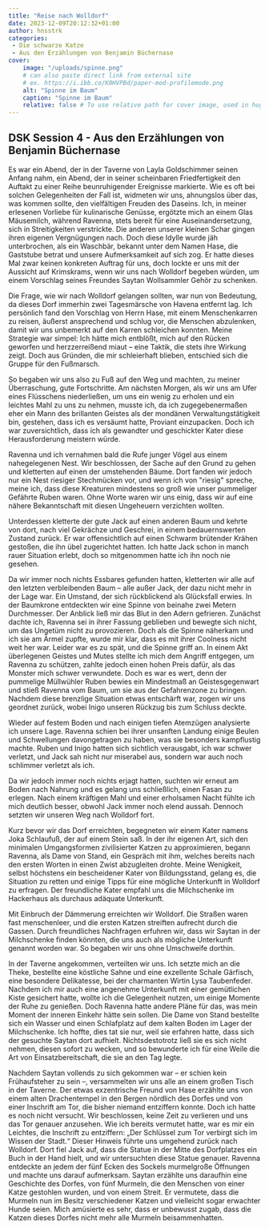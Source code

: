 ```yaml
---
title: "Reise nach Wolldorf"
date: 2023-12-09T20:12:32+01:00
author: hnsstrk
categories:
 - Die schwarze Katze
 - Aus den Erzählungen von Benjamin Büchernase
cover:
    image: "/uploads/spinne.png"
    # can also paste direct link from external site
    # ex. https://i.ibb.co/K0HVPBd/paper-mod-profilemode.png
    alt: "Spinne im Baum"
    caption: "Spinne im Baum"
    relative: false # To use relative path for cover image, used in hugo Page-bundles
---
```


## DSK Session 4 - Aus den Erzählungen von Benjamin Büchernase

Es war ein Abend, der in der Taverne von Layla Goldschimmer seinen Anfang nahm, ein Abend, der in seiner scheinbaren Friedfertigkeit den Auftakt zu einer Reihe beunruhigender Ereignisse markierte. Wie es oft bei solchen Gelegenheiten der Fall ist, widmeten wir uns, ahnungslos über das, was kommen sollte, den vielfältigen Freuden des Daseins. Ich, in meiner erlesenen Vorliebe für kulinarische Genüsse, ergötzte mich an einem Glas Mäusemilch, während Ravenna, stets bereit für eine Auseinandersetzung, sich in Streitigkeiten verstrickte. Die anderen unserer kleinen Schar gingen ihren eigenen Vergnügungen nach. Doch diese Idylle wurde jäh unterbrochen, als ein Waschbär, bekannt unter dem Namen Hase, die Gaststube betrat und unsere Aufmerksamkeit auf sich zog. Er hatte dieses Mal zwar keinen konkreten Auftrag für uns, doch lockte er uns mit der Aussicht auf Krimskrams, wenn wir uns nach Wolldorf begeben würden, um einem Vorschlag seines Freundes Saytan Wollsammler Gehör zu schenken.

Die Frage, wie wir nach Wolldorf gelangen sollten, war nun von Bedeutung, da dieses Dorf immerhin zwei Tagesmärsche von Havena entfernt lag. Ich persönlich fand den Vorschlag von Herrn Hase, mit einem Menschenkarren zu reisen, äußerst ansprechend und schlug vor, die Menschen abzulenken, damit wir uns unbemerkt auf den Karren schleichen konnten. Meine Strategie war simpel: Ich hätte mich entblößt, mich auf den Rücken geworfen und herzzerreißend miaut – eine Taktik, die stets ihre Wirkung zeigt. Doch aus Gründen, die mir schleierhaft blieben, entschied sich die Gruppe für den Fußmarsch.

So begaben wir uns also zu Fuß auf den Weg und machten, zu meiner Überraschung, gute Fortschritte. Am nächsten Morgen, als wir uns am Ufer eines Flüsschens niederließen, um uns ein wenig zu erholen und ein leichtes Mahl zu uns zu nehmen, musste ich, da ich zugegebenermaßen eher ein Mann des brillanten Geistes als der mondänen Verwaltungstätigkeit bin, gestehen, dass ich es versäumt hatte, Proviant einzupacken. Doch ich war zuversichtlich, dass ich als gewandter und geschickter Kater diese Herausforderung meistern würde.

Ravenna und ich vernahmen bald die Rufe junger Vögel aus einem nahegelegenen Nest. Wir beschlossen, der Sache auf den Grund zu gehen und kletterten auf einen der umstehenden Bäume. Dort fanden wir jedoch nur ein Nest riesiger Stechmücken vor, und wenn ich von "riesig" spreche, meine ich, dass diese Kreaturen mindestens so groß wie unser pummeliger Gefährte Ruben waren. Ohne Worte waren wir uns einig, dass wir auf eine nähere Bekanntschaft mit diesen Ungeheuern verzichten wollten.

Unterdessen kletterte der gute Jack auf einen anderen Baum und kehrte von dort, nach viel Gekrächze und Geschrei, in einem bedauernswerten Zustand zurück. Er war offensichtlich auf einen Schwarm brütender Krähen gestoßen, die ihn übel zugerichtet hatten. Ich hatte Jack schon in manch rauer Situation erlebt, doch so mitgenommen hatte ich ihn noch nie gesehen.

Da wir immer noch nichts Essbares gefunden hatten, kletterten wir alle auf den letzten verbleibenden Baum – alle außer Jack, der dazu nicht mehr in der Lage war. Ein Umstand, der sich rückblickend als Glücksfall erwies. In der Baumkrone entdeckten wir eine Spinne von beinahe zwei Metern Durchmesser. Der Anblick ließ mir das Blut in den Adern gefrieren. Zunächst dachte ich, Ravenna sei in ihrer Fassung geblieben und bewegte sich nicht, um das Ungetüm nicht zu provozieren. Doch als die Spinne näherkam und ich sie am Ärmel zupfte, wurde mir klar, dass es mit ihrer Coolness nicht weit her war. Leider war es zu spät, und die Spinne griff an. In einem Akt überlegenen Geistes und Mutes stellte ich mich dem Angriff entgegen, um Ravenna zu schützen, zahlte jedoch einen hohen Preis dafür, als das Monster mich schwer verwundete. Doch es war es wert, denn der pummelige Müllwühler Ruben bewies ein Mindestmaß an Geistesgegenwart und stieß Ravenna vom Baum, um sie aus der Gefahrenzone zu bringen. Nachdem diese brenzlige Situation etwas entschärft war, zogen wir uns geordnet zurück, wobei Inigo unseren Rückzug bis zum Schluss deckte.

Wieder auf festem Boden und nach einigen tiefen Atemzügen analysierte ich unsere Lage. Ravenna schien bei ihrer unsanften Landung einige Beulen und Schwellungen davongetragen zu haben, was sie besonders kampflustig machte. Ruben und Inigo hatten sich sichtlich verausgabt, ich war schwer verletzt, und Jack sah nicht nur miserabel aus, sondern war auch noch schlimmer verletzt als ich.

Da wir jedoch immer noch nichts erjagt hatten, suchten wir erneut am Boden nach Nahrung und es gelang uns schließlich, einen Fasan zu erlegen. Nach einem kräftigen Mahl und einer erholsamen Nacht fühlte ich mich deutlich besser, obwohl Jack immer noch elend aussah. Dennoch setzten wir unseren Weg nach Wolldorf fort.

Kurz bevor wir das Dorf erreichten, begegneten wir einem Kater namens Joka Schlaufuß, der auf einem Stein saß. In der ihr eigenen Art, sich den minimalen Umgangsformen zivilisierter Katzen zu approximieren, begann Ravenna, als Dame von Stand, ein Gespräch mit ihm, welches bereits nach den ersten Worten in einen Zwist abzugleiten drohte. Meine Wenigkeit, selbst höchstens ein bescheidener Kater von Bildungsstand, gelang es, die Situation zu retten und einige Tipps für eine mögliche Unterkunft in Wolldorf zu erfragen. Der freundliche Kater empfahl uns die Milchschenke im Hackerhaus als durchaus adäquate Unterkunft.

Mit Einbruch der Dämmerung erreichten wir Wolldorf. Die Straßen waren fast menschenleer, und die ersten Katzen streiften aufrecht durch die Gassen. Durch freundliches Nachfragen erfuhren wir, dass wir Saytan in der Milchschenke finden könnten, die uns auch als mögliche Unterkunft genannt worden war. So begaben wir uns ohne Umschweife dorthin.

In der Taverne angekommen, verteilten wir uns. Ich setzte mich an die Theke, bestellte eine köstliche Sahne und eine exzellente Schale Gärfisch, eine besondere Delikatesse, bei der charmanten Wirtin Lysa Taubenfeder. Nachdem ich mir auch eine angenehme Unterkunft mit einer gemütlichen Kiste gesichert hatte, wollte ich die Gelegenheit nutzen, um einige Momente der Ruhe zu genießen. Doch Ravenna hatte andere Pläne für das, was mein Moment der inneren Einkehr hätte sein sollen. Die Dame von Stand bestellte sich ein Wasser und einen Schlafplatz auf dem kalten Boden im Lager der Milchschenke. Ich hoffte, dies tat sie nur, weil sie erfahren hatte, dass sich der gesuchte Saytan dort aufhielt. Nichtsdestotrotz ließ sie es sich nicht nehmen, diesen sofort zu wecken, und so bewunderte ich für eine Weile die Art von Einsatzbereitschaft, die sie an den Tag legte.

Nachdem Saytan vollends zu sich gekommen war – er schien kein Frühaufsteher zu sein –, versammelten wir uns alle an einem großen Tisch in der Taverne. Der etwas exzentrische Freund von Hase erzählte uns von einem alten Drachentempel in den Bergen nördlich des Dorfes und von einer Inschrift am Tor, die bisher niemand entziffern konnte. Doch ich hatte es noch nicht versucht. Wir beschlossen, keine Zeit zu verlieren und uns das Tor genauer anzusehen. Wie ich bereits vermutet hatte, war es mir ein Leichtes, die Inschrift zu entziffern: „Der Schlüssel zum Tor verbirgt sich im Wissen der Stadt.“ Dieser Hinweis führte uns umgehend zurück nach Wolldorf. Dort fiel Jack auf, dass die Statue in der Mitte des Dorfplatzes ein Buch in der Hand hielt, und wir untersuchten diese Statue genauer. Ravenna entdeckte an jedem der fünf Ecken des Sockels murmelgroße Öffnungen und machte uns darauf aufmerksam. Saytan erzählte uns daraufhin eine Geschichte des Dorfes, von fünf Murmeln, die den Menschen von einer Katze gestohlen wurden, und von einem Streit. Er vermutete, dass die Murmeln nun im Besitz verschiedener Katzen und vielleicht sogar erwachter Hunde seien. Mich amüsierte es sehr, dass er unbewusst zugab, dass die Katzen dieses Dorfes nicht mehr alle Murmeln beisammenhatten.
